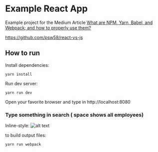 # Example React App

Example project for the Medium Article [What are NPM, Yarn, Babel, and Webpack; and how to properly use them?](https://medium.com/@appristas/what-are-npm-yarn-babel-and-webpack-and-how-to-properly-use-them-d835a758f987)

https://github.com/psw58/react-vs-js

## How to run

Install dependencies:

    yarn install

Run dev server:

    yarn run dev

Open your favorite browser and type in http://localhost:8080

### Type something in search ( space shows all employees)

Inline-style: 
![alt text](https://i.ibb.co/5nyfs1R/react-example.jpg "Logo Title Text 1")


to build output files:

    yarn run webpack


